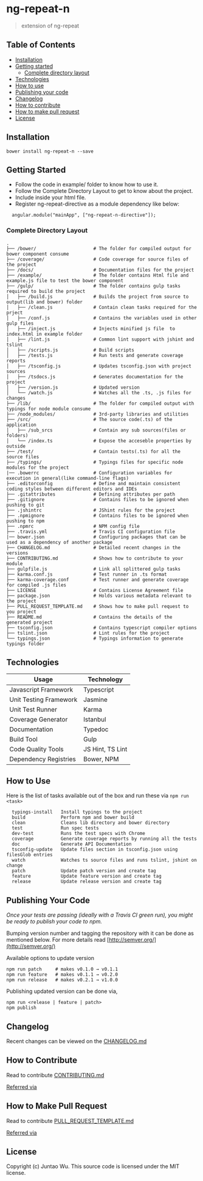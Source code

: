 # ng-repeat-n 
> extension of ng-repeat

## Table of Contents
<!-- START doctoc generated TOC please keep comment here to allow auto update -->
<!-- DON'T EDIT THIS SECTION, INSTEAD RE-RUN doctoc TO UPDATE -->


- [Installation](#installation)
- [Getting started](#getting-started)
  - [Complete directory layout](#complete-directory-layout)
- [Technologies](#technologies)
- [How to use](#how-to-use)
- [Publishing your code](#publishing-your-code)
- [Changelog](#changelog)
- [How to contribute](#how-to-contribute)
- [How to make pull request](#how-to-make-pull-request)
- [License](#license)

<!-- END doctoc generated TOC please keep comment here to allow auto update -->

## Installation

```
bower install ng-repeat-n --save
```

## Getting Started
* Follow the code in example/ folder to know how to use it.
* Follow the Complete Directory Layout to get to know about the project.
* Include <script src="your-path-to-bower-component/ng-repeat-n.js"></script> inside your html file.
* Register ng-repeat-directive as a module dependency like below:
```
  angular.module("mainApp", ["ng-repeat-n-directive"]);
```

### Complete Directory Layout

```
.
├── /bower/                     # The folder for compiled output for bower component consume
├── /coverage/                  # Code coverage for source files of the project
├── /docs/                      # Documentation files for the project
├── /example/                   # The folder contains Html file and example.js file to test the bower component
├── /gulp/                      # The folder contains gulp tasks required to build the project
│   ├── /build.js               # Builds the project from source to output(lib and bower) folder
│   ├── /clean.js               # Contain clean tasks required for the prject
│   ├── /conf.js                # Contains the variables used in other gulp files
│   ├── /inject.js              # Injects minified js file  to index.html in example folder
│   ├── /lint.js                # Common lint support with jshint and tslint
│   ├── /scripts.js             # Build scripts
│   ├── /tests.js               # Run tests and generate coverage reports
│   ├── /tsconfig.js            # Updates tsconfig.json with project sources
│   ├── /tsdocs.js              # Generates documentation for the project
│   ├── /version.js             # Updated version
│   └── /watch.js               # Watches all the .ts, .js files for changes
├── /lib/                       # The folder for compiled output with typings for node module consume
├── /node_modules/              # 3rd-party libraries and utilities
├── /src/                       # The source code(.ts) of the application
│   ├── /sub_srcs               # Contain any sub sources(files or folders)
│   └── /index.ts               # Expose the acceseble properties by outside
├── /test/                      # Contain tests(.ts) for all the source files
├── /typings/                   # Typings files for specific node modules for the project
|── .bowerrc                    # Configuration variables for execution in general(like command-line flags)
├── .editorconfig               # Define and maintain consistent coding styles between different editors and IDEs
├── .gitattributes              # Defining attributes per path
├── .gitignore                  # Contains files to be ignored when pushing to git
├── .jshintrc                   # JShint rules for the project
├── .npmignore                  # Contains files to be ignored when pushing to npm
├── .npmrc                      # NPM config file
├── .travis.yml                 # Travis CI configuration file
|── bower.json                  # Configuring packages that can be used as a dependency of another package
├── CHANGELOG.md                # Detailed recent changes in the versions
├── CONTRIBUTING.md             # Shows how to contribute to your module
├── gulpfile.js                 # Link all splittered gulp tasks  
├── karma.conf.js               # Test runner in .ts format
├── karma-coverage.conf         # Test runner and generate coverage for compiled .js files
├── LICENSE                     # Contains License Agreement file
├── package.json                # Holds various metadata relevant to the project
├── PULL_REQUEST_TEMPLATE.md    # Shows how to make pull request to you project
├── README.md                   # Contains the details of the generated project
├── tsconfig.json               # Contains typescript compiler options
├── tslint.json                 # Lint rules for the project
└── typings.json                # Typings information to generate typings folder
```

## Technologies

Usage          	            | Technology
--------------------------	| --------------------------
Javascript Framework        | Typescript
Unit Testing Framework     	| Jasmine
Unit Test Runner           	| Karma
Coverage Generator         	| Istanbul
Documentation              	| Typedoc
Build Tool                	| Gulp
Code Quality Tools         	| JS Hint, TS Lint
Dependency Registries      	| Bower, NPM

## How to Use

Here is the list of tasks available out of the box and run these via `npm run <task>`
```
  typings-install   Install typings to the project
  build             Perform npm and bower build
  clean             Cleans lib directory and bower directory
  test              Run spec tests
  dev-test          Runs the test specs with Chrome
  coverage          Generate coverage reports by running all the tests
  doc               Generate API Documentation
  tsconfig-update   Update files section in tsconfig.json using filesGlob entries
  watch             Watches ts source files and runs tslint, jshint on change
  patch             Update patch version and create tag
  feature           Update feature version and create tag
  release           Update release version and create tag
```

## Publishing Your Code

*Once your tests are passing (ideally with a Travis CI green run), you might be ready to publish your code to npm.*

Bumping version number and tagging the repository with it can be done as mentioned below.
For more details read [http://semver.org/](http://semver.org/)
 
Available options to update version 
```  
npm run patch     # makes v0.1.0 → v0.1.1
npm run feature   # makes v0.1.1 → v0.2.0
npm run release   # makes v0.2.1 → v1.0.0
```
Publishing updated version can be done via,
```
npm run <release | feature | patch>
npm publish
```

## Changelog
Recent changes can be viewed on the [CHANGELOG.md](CHANGELOG.md)

## How to Contribute
Read to contribute [CONTRIBUTING.md](CONTRIBUTING.md)

[Referred via](https://github.com/joeybaker/generator-iojs)

## How to Make Pull Request
Read to contribute [PULL_REQUEST_TEMPLATE.md](PULL_REQUEST_TEMPLATE.md)

[Referred via](https://github.com/joeybaker/generator-iojs)

## License

Copyright (c) Juntao Wu.
This source code is licensed under the MIT license.
